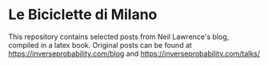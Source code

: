 # Le Biciclette di Milano

This repository contains selected posts from Neil Lawrence's blog, compiled in a latex book. Original posts can be found at https://inverseprobability.com/blog and https://inverseprobability.com/talks/
